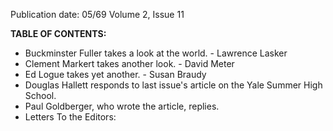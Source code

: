 Publication date: 05/69
Volume 2, Issue 11

**TABLE OF CONTENTS:**
- Buckminster Fuller takes a look at the world. - Lawrence Lasker
- Clement Markert takes another look. - David Meter
- Ed Logue takes yet another. - Susan Braudy
- Douglas Hallett responds to last issue's article on the Yale Summer High School. 
- Paul Goldberger, who wrote the article, replies. 
- Letters To the Editors:

